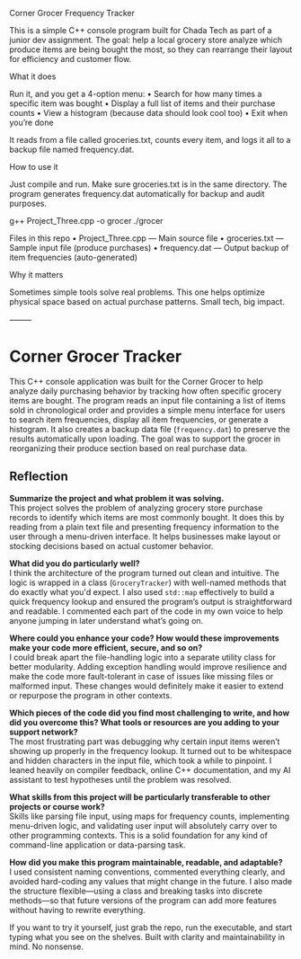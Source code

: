 Corner Grocer Frequency Tracker

This is a simple C++ console program built for Chada Tech as part of a junior dev assignment. The goal: help a local grocery store analyze which produce items are being bought the most, so they can rearrange their layout for efficiency and customer flow.

What it does

Run it, and you get a 4-option menu:
	•	Search for how many times a specific item was bought
	•	Display a full list of items and their purchase counts
	•	View a histogram (because data should look cool too)
	•	Exit when you’re done

It reads from a file called groceries.txt, counts every item, and logs it all to a backup file named frequency.dat.

How to use it

Just compile and run. Make sure groceries.txt is in the same directory. The program generates frequency.dat automatically for backup and audit purposes.

g++ Project_Three.cpp -o grocer
./grocer

Files in this repo
	•	Project_Three.cpp — Main source file
	•	groceries.txt — Sample input file (produce purchases)
	•	frequency.dat — Output backup of item frequencies (auto-generated)

Why it matters

Sometimes simple tools solve real problems. This one helps optimize physical space based on actual purchase patterns. Small tech, big impact.

⸻

# Corner Grocer Tracker

This C++ console application was built for the Corner Grocer to help analyze daily purchasing behavior by tracking how often specific grocery items are bought. The program reads an input file containing a list of items sold in chronological order and provides a simple menu interface for users to search item frequencies, display all item frequencies, or generate a histogram. It also creates a backup data file (`frequency.dat`) to preserve the results automatically upon loading. The goal was to support the grocer in reorganizing their produce section based on real purchase data.

## Reflection

**Summarize the project and what problem it was solving.**  
This project solves the problem of analyzing grocery store purchase records to identify which items are most commonly bought. It does this by reading from a plain text file and presenting frequency information to the user through a menu-driven interface. It helps businesses make layout or stocking decisions based on actual customer behavior.

**What did you do particularly well?**  
I think the architecture of the program turned out clean and intuitive. The logic is wrapped in a class (`GroceryTracker`) with well-named methods that do exactly what you'd expect. I also used `std::map` effectively to build a quick frequency lookup and ensured the program’s output is straightforward and readable. I commented each part of the code in my own voice to help anyone jumping in later understand what’s going on.

**Where could you enhance your code? How would these improvements make your code more efficient, secure, and so on?**  
I could break apart the file-handling logic into a separate utility class for better modularity. Adding exception handling would improve resilience and make the code more fault-tolerant in case of issues like missing files or malformed input. These changes would definitely make it easier to extend or repurpose the program in other contexts.

**Which pieces of the code did you find most challenging to write, and how did you overcome this? What tools or resources are you adding to your support network?**  
The most frustrating part was debugging why certain input items weren’t showing up properly in the frequency lookup. It turned out to be whitespace and hidden characters in the input file, which took a while to pinpoint. I leaned heavily on compiler feedback, online C++ documentation, and my AI assistant to test hypotheses until the problem was resolved.

**What skills from this project will be particularly transferable to other projects or course work?**  
Skills like parsing file input, using maps for frequency counts, implementing menu-driven logic, and validating user input will absolutely carry over to other programming contexts. This is a solid foundation for any kind of command-line application or data-parsing task.

**How did you make this program maintainable, readable, and adaptable?**  
I used consistent naming conventions, commented everything clearly, and avoided hard-coding any values that might change in the future. I also made the structure flexible—using a class and breaking tasks into discrete methods—so that future versions of the program can add more features without having to rewrite everything.

If you want to try it yourself, just grab the repo, run the executable, and start typing what you see on the shelves. Built with clarity and maintainability in mind. No nonsense.